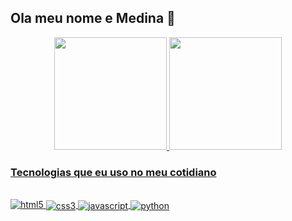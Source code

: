 ## Ola meu nome e Medina 👋
<div align="center">
  <a href="https://github.com/medina157">
  <img height="180em" src="https://github-readme-stats.vercel.app/api?username=medina157&show_icons=true&theme=dracula&include_all_commits=true&count_private=true"/>
  <img height="180em" src="https://github-readme-stats.vercel.app/api/top-langs/?username=medina157&layout=compact&langs_count=7&theme=dracula"/>
</div>
  

### Tecnologias que eu uso no meu cotidiano
<div><br/>
    <img margin-left="200px" alt="html5" src="https://img.shields.io/badge/HTML5-E34F26?style=for-the-badge&logo=html5&logoColor=white" />
    <img align="center" alt="css3" src="https://img.shields.io/badge/CSS3-1572B6?style=for-the-badge&logo=css3&logoColor=white" />
    <img align="center" alt="javascript" src="https://img.shields.io/badge/JavaScript-323330?style=for-the-badge&logo=javascript&logoColor=F7DF1E" />
    <img align="center" alt="python" src="https://img.shields.io/badge/Python-14354C?style=for-the-badge&logo=python&logoColor=white" />
</div>

<br>
